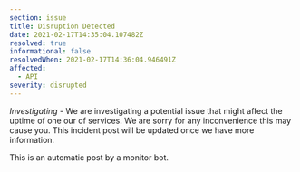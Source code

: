 ```yaml
---
section: issue
title: Disruption Detected
date: 2021-02-17T14:35:04.107482Z
resolved: true
informational: false
resolvedWhen: 2021-02-17T14:36:04.946491Z
affected:
  - API
severity: disrupted
---
```

*Investigating* - We are investigating a potential issue that might affect the uptime of one our of services. We are sorry for any inconvenience this may cause you. This incident post will be updated once we have more information.

This is an automatic post by a monitor bot.
        